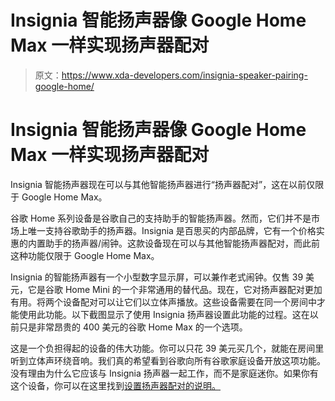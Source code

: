# Insignia 智能扬声器像 Google Home Max 一样实现扬声器配对

> 原文：<https://www.xda-developers.com/insignia-speaker-pairing-google-home/>

# Insignia 智能扬声器像 Google Home Max 一样实现扬声器配对

Insignia 智能扬声器现在可以与其他智能扬声器进行“扬声器配对”，这在以前仅限于 Google Home Max。

谷歌 Home 系列设备是谷歌自己的支持助手的智能扬声器。然而，它们并不是市场上唯一支持谷歌助手的扬声器。Insignia 是百思买的内部品牌，它有一个价格实惠的内置助手的扬声器/闹钟。这款设备现在可以与其他智能扬声器配对，而此前这种功能仅限于 Google Home Max。

Insignia 的智能扬声器有一个小型数字显示屏，可以兼作老式闹钟。仅售 39 美元，它是谷歌 Home Mini 的一个非常通用的替代品。现在，它对扬声器配对更加有用。将两个设备配对可以让它们以立体声播放。这些设备需要在同一个房间中才能使用此功能。以下截图显示了使用 Insignia 扬声器设置此功能的过程。这在以前只是非常昂贵的 400 美元的谷歌 Home Max 的一个选项。

这是一个负担得起的设备的伟大功能。你可以只花 39 美元买几个，就能在房间里听到立体声环绕音响。我们真的希望看到谷歌向所有谷歌家庭设备开放这项功能。没有理由为什么它应该与 Insignia 扬声器一起工作，而不是家庭迷你。如果你有这个设备，你可以在这里找到[设置扬声器配对的说明。](https://support.google.com/googlehome/answer/7559493?hl=en)